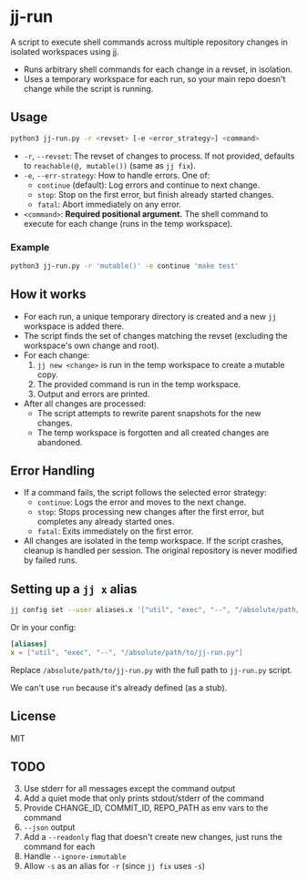 # jj-run

A script to execute shell commands across multiple repository changes in isolated workspaces using [jj](https://github.com/jj-vcs/jj).

- Runs arbitrary shell commands for each change in a revset, in isolation.
- Uses a temporary workspace for each run, so your main repo doesn't change while the script is running.

## Usage

```sh
python3 jj-run.py -r <revset> [-e <error_strategy>] <command> 
```

- `-r`, `--revset`: The revset of changes to process. If not provided, defaults to `reachable(@, mutable())` (same as `jj fix`).
- `-e`, `--err-strategy`: How to handle errors. One of:
  - `continue` (default): Log errors and continue to next change.
  - `stop`: Stop on the first error, but finish already started changes.
  - `fatal`: Abort immediately on any error.
- `<command>`: **Required positional argument.** The shell command to execute for each change (runs in the temp workspace).

### Example

```sh
python3 jj-run.py -r 'mutable()' -e continue 'make test'
```

## How it works
- For each run, a unique temporary directory is created and a new `jj` workspace is added there.
- The script finds the set of changes matching the revset (excluding the workspace's own change and root).
- For each change:
  1. `jj new <change>` is run in the temp workspace to create a mutable copy.
  2. The provided command is run in the temp workspace.
  3. Output and errors are printed.
- After all changes are processed:
  - The script attempts to rewrite parent snapshots for the new changes.
  - The temp workspace is forgotten and all created changes are abandoned.

## Error Handling
- If a command fails, the script follows the selected error strategy:
  - `continue`: Logs the error and moves to the next change.
  - `stop`: Stops processing new changes after the first error, but completes any already started ones.
  - `fatal`: Exits immediately on the first error.
- All changes are isolated in the temp workspace. If the script crashes, cleanup is handled per session. The original repository is never modified by failed runs.

## Setting up a `jj x` alias

```sh
jj config set --user aliases.x '["util", "exec", "--", "/absolute/path/to/jj-run.py"]'
```

Or in your config:

```toml
[aliases]
x = ["util", "exec", "--", "/absolute/path/to/jj-run.py"]
```

Replace `/absolute/path/to/jj-run.py` with the full path to `jj-run.py` script.

We can't use `run` because it's already defined (as a stub).

## License

MIT

## TODO

3. Use stderr for all messages except the command output
4. Add a quiet mode that only prints stdout/stderr of the command
5. Provide CHANGE_ID, COMMIT_ID, REPO_PATH as env vars to the command
7. `--json` output
8. Add a `--readonly` flag that doesn't create new changes, just runs the command for each
10. Handle `--ignore-immutable`
11. Allow `-s` as an alias for `-r` (since `jj fix` uses `-s`)
